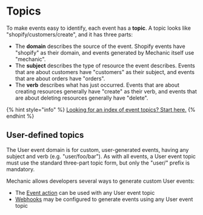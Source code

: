 # Topics

To make events easy to identify, each event has a **topic**. A topic looks like "shopify/customers/create", and it has three parts:

* The **domain** describes the source of the event. Shopify events have "shopify" as their domain, and events generated by Mechanic itself use "mechanic".
* The **subject** describes the type of resource the event describes. Events that are about customers have "customers" as their subject, and events that are about orders have "orders".
* The **verb** describes what has just occurred. Events that are about creating resources generally have "create" as their verb, and events that are about deleting resources generally have "delete".

{% hint style="info" %}
[Looking for an index of event topics? Start here.](../../platform/events/topics.md)
{% endhint %}

## User-defined topics

The User event domain is for custom, user-generated events, having any subject and verb \(e.g. "user/foo/bar"\). As with all events, a User event topic must use the standard three-part topic form, but only the "user/" prefix is mandatory.

Mechanic allows developers several ways to generate custom User events:

* The [Event action](../actions/event.md) can be used with any User event topic
* [Webhooks](../../platform/webhooks.md) may be configured to generate events using any User event topic

